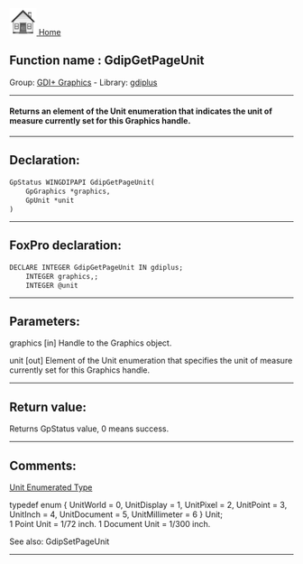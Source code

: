 [<img src="../../images/home.png"> Home ](https://github.com/VFPX/Win32API)  

## Function name : GdipGetPageUnit
Group: [GDI+ Graphics](../../functions_group.md#GDIplus_Graphics)  -  Library: [gdiplus](../../libraries.md#gdiplus)  
***  


#### Returns an element of the Unit enumeration that indicates the unit of measure currently set for this Graphics handle.
***  


## Declaration:
```foxpro  
GpStatus WINGDIPAPI GdipGetPageUnit(
	GpGraphics *graphics,
	GpUnit *unit
)  
```  
***  


## FoxPro declaration:
```foxpro  
DECLARE INTEGER GdipGetPageUnit IN gdiplus;
	INTEGER graphics,;
	INTEGER @unit  
```  
***  


## Parameters:
graphics
[in] Handle to the Graphics object.

unit
[out] Element of the Unit enumeration that specifies the unit of measure currently set for this Graphics handle.  
***  


## Return value:
Returns GpStatus value, 0 means success.  
***  


## Comments:
<a href="http://msdn.microsoft.com/en-us/library/ms534405(VS.85).aspx">Unit Enumerated Type</a>  
<div class="precode">typedef enum {  
	UnitWorld = 0,  
	UnitDisplay = 1,  
	UnitPixel = 2,  
	UnitPoint = 3,  
	UnitInch = 4,  
	UnitDocument = 5,  
	UnitMillimeter = 6  
} Unit;</div>  
1 Point Unit = 1/72 inch.  
1 Document Unit = 1/300 inch.  
  
See also: GdipSetPageUnit   
  
***  

